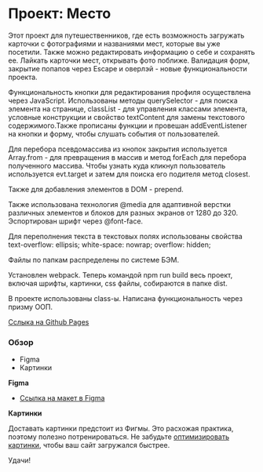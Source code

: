 # Проект: Место

Этот проект для путешественников, где есть возможность загружать карточки с фотографиями и названиями мест, которые вы уже посетили. Также можно редактировать информацию о себе и сохранять ее.
Лайкать карточки мест, открывать фото поближе.
Валидация форм, закрытие попапов через Escape и оверлэй - новые функциональности проекта.

Функциональность кнопки для редактирования профиля осуществлена через JavaScript. Использованы методы querySelector - для поиска элемента на странице, classList - для управления классами элемента, условные конструкции и свойство textContent для замены текстового содержимого.Также прописаны функции и провешан addEventListener на кнопки и форму, чтобы слушать события от пользователей.

Для перебора псевдомассива из кнопок закрытия используется Array.from - для превращения в массив и метод forEach для перебора полученного массива.
Чтобы узнать куда кликнул пользователь используется evt.target и затем для поиска его подителя метод closest.

Также для добавления элементов в DOM - prepend.

Также использована технология @media для адаптивной верстки различных элементов и блоков для разных экранов от 1280 до 320.
Эспортирован шрифт через @font-face.

Для переполнения текста в текстовых полях использованы свойства
text-overflow: ellipsis;
white-space: nowrap;
overflow: hidden;

Файлы по папкам распределены по системе БЭМ.

Установлен webpack. Теперь командой npm run build весь проект, включая шрифты, картинки, css файлы, собираются в папке dist.

В проекте использованы class-ы. Написана функциональность через призму ООП.

[Сслыка на Github Pages](https://yuliaovchinnikova.github.io/mesto/)

### Обзор

- Figma
- Картинки

**Figma**

- [Ссылка на макет в Figma](https://www.figma.com/file/2cn9N9jSkmxD84oJik7xL7/JavaScript.-Sprint-4?node-id=0%3A1)

**Картинки**

Доставать картинки предстоит из Фигмы. Это расхожая практика, поэтому полезно потренироваться.
Не забудьте [оптимизировать картинки](https://tinypng.com/), чтобы ваш сайт загружался быстрее.

Удачи!
